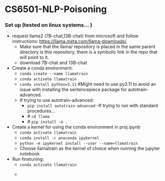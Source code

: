 # CS6501-NLP-Poisoning

### Set up (tested on linux systems... )

- request llama2 (7B-chat,13B-chat) from microsoft and follow instructions: https://llama.meta.com/llama-downloads/
    - Make sure that the llama/ repository is placed in the same parent directory is this repository, there is a symbolic link in the repo that will point to it.
    - download 7B-chat and 13B-chat
- Create a conda environment:
    - ```conda create --name llamatrain```
    - ```conda activate llamatrain ```
    - ```conda install python=3.11``` #Might need to use py3.11 to avoid an issue with installing the sentencepiece package for autotrain-advanced.  
    - If trying to use autotrain-advanced:
        - ```pip install autotrain-advanced```
    -If trying to run with standard procedures...
        - \# ```cd llama```
        - \# ```pip install -e .```
- Create a kernel for using the conda environment in proj.ipynb
    - ```conda activate llamatrain```
    - ```conda install -c anaconda ipykernel```
    - ```python -m ipykernel install --user --name=llamatrain```
    - Choose llamatrain as the kernel of choice when running the jupyter notebook
- Run finetuning:
    - ```conda activate llamatrain```
    - ```./scripts/autotrain-{size}b-{type}.sh 
